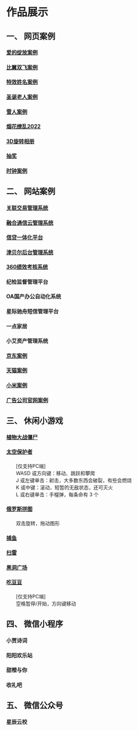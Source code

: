 <!--
 * @Author: jiaguichao
 * @Date: 2022-01-17 11:03:24
 * @LastEditTime: 2022-06-06 15:52:30
 * @Description: Do not edit
-->
#  作品展示

## 一、 网页案例
#### [爱的绽放案例](https://crazynightguichao.github.io/loveBloom)
#### [比翼双飞案例](https://crazynightguichao.github.io/happyCouple/birdFly)
#### [特效姓名案例](https://crazynightguichao.github.io/Special_Name)
#### [圣诞老人案例](https://crazynightguichao.github.io/Christmas/Christmas)
#### [雪人案例](https://crazynightguichao.github.io/snowman)
#### [烟花缭乱2022](https://crazynightguichao.github.io/Fireworks)
#### [3D旋转相册](https://crazynightguichao.github.io/3d-carousel)
#### [抽奖](https://crazynightguichao.github.io/luckDraw)
#### [时钟案例](https://crazynightguichao.github.io/UAIF1901SZ/index(1))

## 二、 网站案例
#### [关联交易管理系统](http://27.154.242.142:19277)
#### [融合通信云管理系统](https://oam.uct.zone)
#### [信贷一体化平台](http://27.154.242.142:2128)
#### [津贝尔后台管理系统](http://oa.jbrsys.com)
#### [360绩效考核系统](/images/360.jpg)
#### 纪检监督管理平台
#### OA国产办公自动化系统
#### 星际驰舟短信管理平台
#### 一点家居
#### 小艾资产管理系统
#### [京东案例](https://crazynightguichao.github.io/UAIF1901JD1)
#### [天猫案例](https://crazynightguichao.github.io/UAIF1901TM/tianmao)
#### [小米案例](https://crazynightguichao.github.io/UAIF1901XM/mi)
#### [广告公司官网案例](https://crazynightguichao.github.io/UAIF1901ADV)

## 三、 休闲小游戏
#### [植物大战僵尸](https://crazynightguichao.github.io/Plants_VS_Zombie)
#### [太空保护者](https://crazynightguichao.github.io/SpaceHuggers)
<font size=2>
&emsp;&emsp;[仅支持PC端]<br>
&emsp;&emsp;WASD 或方向键：移动、跳跃和攀爬<br>
&emsp;&emsp;J 或左键单击：射击，大多数东西会破裂，有些会燃烧<br>
&emsp;&emsp;K 或中键：滚动，短暂的无敌状态，还可灭火<br>
&emsp;&emsp;L 或右键单击：手榴弹，每条命有 3 个
</font>

#### [俄罗斯拼图](https://crazynightguichao.github.io/RussianPuzzle)
<font size=2>&emsp;&emsp;双击旋转，拖动图形</font>

#### [捕鱼](https://crazynightguichao.github.io/fishing)
#### [扫雷](https://crazynightguichao.github.io/minesweeper)
#### [黑洞广场](https://crazynightguichao.github.io/black-hole-square-master/public)
#### [吃豆豆](http://passer-by.com/pacman)
<font size=2>
&emsp;&emsp;[仅支持PC端]<br>
&emsp;&emsp;空格暂停/开始，方向键移动<br>
</font>

## 四、 微信小程序
#### 小贾诗词
#### 阳阳欢乐站
#### 甜橙与你
#### 收礼吧

## 五、 微信公众号
#### 星辰云校

